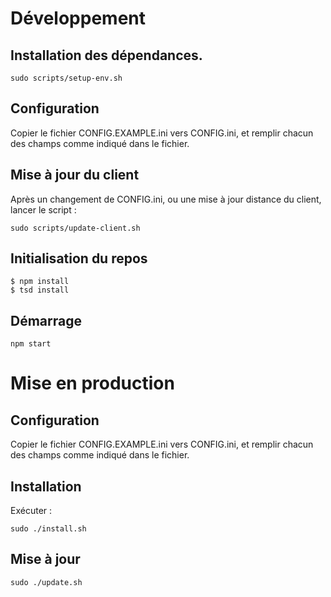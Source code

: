 # Développement
## Installation des dépendances.
```
sudo scripts/setup-env.sh
```

## Configuration
Copier le fichier CONFIG.EXAMPLE.ini vers CONFIG.ini,
et remplir chacun des champs comme indiqué dans le fichier.

## Mise à jour du client
Après un changement de CONFIG.ini, ou une mise à jour distance du client,
lancer le script :
```
sudo scripts/update-client.sh
```

## Initialisation du repos
```
$ npm install
$ tsd install
```

## Démarrage
```
npm start
```

# Mise en production

## Configuration
Copier le fichier CONFIG.EXAMPLE.ini vers CONFIG.ini,
et remplir chacun des champs comme indiqué dans le fichier.

## Installation
Exécuter :
```
sudo ./install.sh
```

## Mise à jour
```
sudo ./update.sh
```
